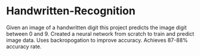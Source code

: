 # Handwritten-Recognition
Given an image of a handwritten digit this project predicts the image digit between 0 and 9. Created a neural network from scratch to train and predict 
image data. Uses backropogation to improve accuracy. Achieves 87-88% accuracy rate. 
